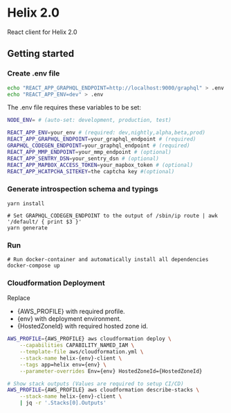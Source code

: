 # Helix 2.0

React client for Helix 2.0

## Getting started

### Create .env file

```bash
echo "REACT_APP_GRAPHQL_ENDPOINT=http://localhost:9000/graphql" > .env
echo "REACT_APP_ENV=dev" > .env
```

The .env file requires these variables to be set:

```bash
NODE_ENV= # (auto-set: development, production, test)

REACT_APP_ENV=your_env # (required: dev,nightly,alpha,beta,prod)
REACT_APP_GRAPHQL_ENDPOINT=your_graphql_endpoint # (required)
GRAPHQL_CODEGEN_ENDPOINT=your_graphql_endpoint # (required)
REACT_APP_MMP_ENDPOINT=your_mmp_endpoint # (optional)
REACT_APP_SENTRY_DSN=your_sentry_dsn # (optional)
REACT_APP_MAPBOX_ACCESS_TOKEN=your_mapbox_token # (optional)
REACT_APP_HCATPCHA_SITEKEY=the captcha key #(optional)
```

### Generate introspection schema and typings
```
yarn install

# Set GRAPHQL_CODEGEN_ENDPOINT to the output of /sbin/ip route | awk '/default/ { print $3 }'
yarn generate
```

### Run

```
# Run docker-container and automatically install all dependencies
docker-compose up
```

### Cloudformation Deployment

Replace
- {AWS_PROFILE} with required profile.
- {env} with deployment environment.
- {HostedZoneId} with required hosted zone id.

```bash
AWS_PROFILE={AWS_PROFILE} aws cloudformation deploy \
    --capabilities CAPABILITY_NAMED_IAM \
    --template-file aws/cloudformation.yml \
    --stack-name helix-{env}-client \
    --tags app=helix env={env} \
    --parameter-overrides Env={env} HostedZoneId={HostedZoneId}

# Show stack outputs (Values are required to setup CI/CD)
AWS_PROFILE={AWS_PROFILE} aws cloudformation describe-stacks \
    --stack-name helix-{env}-client \
    | jq -r '.Stacks[0].Outputs'
```
